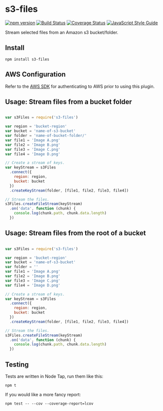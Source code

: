 # s3-files

[![npm version][npm-badge]][npm-url]
[![Build Status][travis-badge]][travis-url]
[![Coverage Status][coveralls-badge]][coveralls-url]
[![JavaScript Style Guide](https://img.shields.io/badge/code%20style-standard-brightgreen.svg)](http://standardjs.com/)


Stream selected files from an Amazon s3 bucket/folder.


## Install

```
npm install s3-files
```


## AWS Configuration

Refer to the [AWS SDK][aws-sdk-url] for authenticating to AWS prior to using this plugin.


## Usage: Stream files from a bucket folder

```javascript

var s3Files = require('s3-files')

var region = 'bucket-region'
var bucket = 'name-of-s3-bucket'
var folder = 'name-of-bucket-folder/'
var file1 = 'Image A.png'
var file2 = 'Image B.png'
var file3 = 'Image C.png'
var file4 = 'Image D.png'

// Create a stream of keys.
var keyStream = s3Files
  .connect({
    region: region,
    bucket: bucket    
  })
  .createKeyStream(folder, [file1, file2, file3, file4])

// Stream the files.
s3Files.createFileStream(keyStream)
  .on('data', function (chunk) {
    console.log(chunk.path, chunk.data.length)
  })
```

## Usage: Stream files from the root of a bucket

```javascript

var s3Files = require('s3-files')

var region = 'bucket-region'
var bucket = 'name-of-s3-bucket'
var folder = ''
var file1 = 'Image A.png'
var file2 = 'Image B.png'
var file3 = 'Image C.png'
var file4 = 'Image D.png'

// Create a stream of keys.
var keyStream = s3Files
  .connect({
    region: region,
    bucket: bucket    
  })
  .createKeyStream(folder, [file1, file2, file3, file4])

// Stream the files.
s3Files.createFileStream(keyStream)
  .on('data', function (chunk) {
    console.log(chunk.path, chunk.data.length)
  })
```



## Testing

Tests are written in Node Tap, run them like this:

```
npm t
```

If you would like a more fancy report:

```
npm test -- --cov --coverage-report=lcov
```


[aws-sdk-url]: https://docs.aws.amazon.com/sdk-for-javascript/v3/developer-guide/configuring-the-jssdk.html
[npm-badge]: https://badge.fury.io/js/s3-files.svg
[npm-url]: https://badge.fury.io/js/s3-files
[travis-badge]: https://travis-ci.org/orangewise/s3-files.svg?branch=master
[travis-url]: https://travis-ci.org/orangewise/s3-files
[coveralls-badge]: https://coveralls.io/repos/github/orangewise/s3-files/badge.svg?branch=master
[coveralls-url]: https://coveralls.io/github/orangewise/s3-files?branch=master
